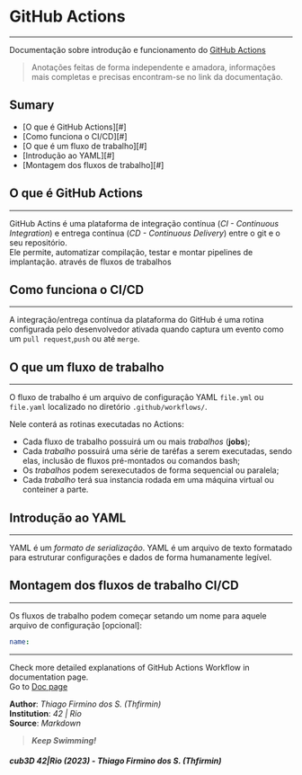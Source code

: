 <!--- Header --->
# GitHub Actions
---

Documentação sobre introdução e funcionamento do [GitHub Actions][doc]

> Anotações feitas de forma independente e amadora, informações mais completas e precisas encontram-se no link da documentação.

<!--- Sumary --->
## Sumary

* [O que é GitHub Actions][#]
* [Como funciona o CI/CD][#]
* [O que é um fluxo de trabalho][#]
* [Introdução ao YAML][#]
* [Montagem dos fluxos de trabalho][#]

## O que é GitHub Actions
---

GitHub Actins é uma plataforma de integração contínua (_CI - Continuous Integration_)
e entrega contínua (_CD - Continuous Delivery_) entre o git e o seu repositório.   
Ele permite, automatizar compilação, testar e montar pipelines de implantação. através
de fluxos de trabalhos

## Como funciona o CI/CD
---

A integração/entrega contínua da plataforma do GitHub é uma rotina configurada pelo desenvolvedor
ativada quando captura um evento como um `pull request`,`push` ou até `merge`.

## O que um fluxo de trabalho
---

O fluxo de trabalho é um arquivo de configuração YAML `file.yml` ou `file.yaml` localizado no diretório `.github/workflows/`.

Nele conterá as rotinas executadas no Actions:

- Cada fluxo de trabalho possuirá um ou mais _trabalhos_ (**jobs**);
- Cada _trabalho_  possuirá uma série de taréfas a serem executadas, sendo elas, inclusão de fluxos pré-montados ou comandos bash;
- Os _trabalhos_ podem serexecutados de forma sequencial ou paralela;
- Cada _trabalho_ terá sua instancia rodada em uma máquina virtual ou conteiner a parte. 

## Introdução ao YAML
---

YAML é um _formato de serialização_.
YAML é um arquivo de texto formatado para estruturar configurações e dados de forma humanamente legível.


## Montagem dos fluxos de trabalho CI/CD
---

Os fluxos de trabalho podem começar setando um nome para aquele arquivo de configuração [opcional]:
```yaml
name:
```

<!--- Footer --->
---
Check more detailed explanations of GitHub Actions Workflow in documentation page.   
Go to [Doc page][doc]

**Author**: _Thiago Firmino dos S. (Thfirmin)_   
**Institution**: _42 | Rio_   
**Source**: _Markdown_   

> **_Keep Swimming!_**

##### _cub3D 42|Rio (2023) - Thiago Firmino dos S. (Thfirmin)_

<!--- Links --->
[doc]:<https://docs.github.com/pt/actions>
